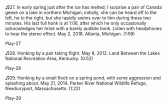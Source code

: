 ♫27. In early spring just after the ice has melted, I surprise a pair of
Canada geese on a lake in northern Michigan; initially, she can be heard
off to the left, he to the right, but she rapidly swims over to him
during these two minutes. His last full honk is at 1:06, after which he
only occasionally acknowledges her *hrink* with a barely audible *honk*.
Listen with headphones to hear the stereo effect. May 2, 2018. Atlanta,
Michigan. (1:59)

Play-27

♫28. Honking by a pair taking flight. May 8, 2012. Land Between the
Lakes National Recreation Area, Kentucky. (0:52)

Play-28

♫29. Honking by a small flock on a spring pond, with some aggression and
splashing about. May 21, 2014. Parker River National Wildlife Refuge,
Newburyport, Massachusetts. (1:22)

Play-29
